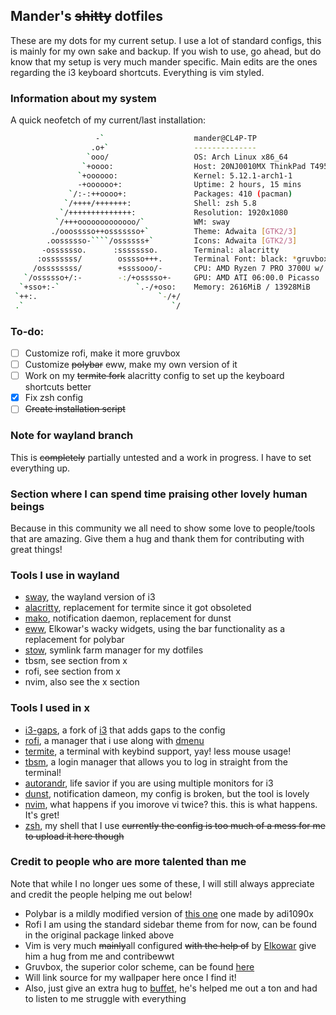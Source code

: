 ## Mander's ~~shitty~~ dotfiles

These are my dots for my current setup. I use a lot of standard configs, this is mainly for my own sake and backup. If you wish to use, go ahead, but do know that my setup is very much mander specific. Main edits are the ones regarding the i3 keyboard shortcuts. Everything is vim styled.

### Information about my system
A quick neofetch of my current/last installation: 

```bash
                   -`                    mander@CL4P-TP
                  .o+`                   --------------
                 `ooo/                   OS: Arch Linux x86_64
                `+oooo:                  Host: 20NJ0010MX ThinkPad T495
               `+oooooo:                 Kernel: 5.12.1-arch1-1
               -+oooooo+:                Uptime: 2 hours, 15 mins
             `/:-:++oooo+:               Packages: 410 (pacman)
            `/++++/+++++++:              Shell: zsh 5.8
           `/++++++++++++++:             Resolution: 1920x1080
          `/+++ooooooooooooo/`           WM: sway
         ./ooosssso++osssssso+`          Theme: Adwaita [GTK2/3]
        .oossssso-````/ossssss+`         Icons: Adwaita [GTK2/3]
       -osssssso.      :ssssssso.        Terminal: alacritty
      :osssssss/        osssso+++.       Terminal Font: black: *gruvbox_dark_bg
     /ossssssss/        +ssssooo/-       CPU: AMD Ryzen 7 PRO 3700U w/ Radeon Vega Mobile Gfx (8) @ 2.3
   `/ossssso+/:-        -:/+osssso+-     GPU: AMD ATI 06:00.0 Picasso
  `+sso+:-`                 `.-/+oso:    Memory: 2616MiB / 13928MiB
 `++:.                           `-/+/
 .`                                 `/
```

### To-do:
- [ ] Customize rofi, make it more gruvbox
- [ ] Customize ~~polybar~~ eww, make my own version of it
- [ ] Work on my ~~termite fork~~ alacritty config to set up the keyboard shortcuts better
- [x] Fix zsh config
- [ ] ~~Create installation script~~

### Note for wayland branch
This is ~~completely~~ partially untested and a work in progress. I have to set everything up. 

### Section where I can spend time praising other lovely human beings
Because in this community we all need to show some love to people/tools that are amazing. Give them a hug and thank them for contributing with great things!

### Tools I use in wayland
- [sway](https://swaywm.org/), the wayland version of i3
- [alacritty](https://github.com/alacritty/alacritty), replacement for termite since it got obsoleted
- [mako](https://github.com/emersion/mako), notification daemon, replacement for dunst
- [eww](https://github.com/elkowar/eww), Elkowar's wacky widgets, using the bar functionality as a replacement for polybar
- [stow](https://www.gnu.org/software/stow/), symlink farm manager for my dotfiles
- tbsm, see section from x
- rofi, see section from x
- nvim, also see the x section

### Tools I used in x
- [i3-gaps](https://github.com/Airblader/i3), a fork of [i3](https://i3wm.org/) that adds gaps to the config
- [rofi](https://github.com/davatorium/rofi), a manager that i use along with [dmenu](https://tools.suckless.org/dmenu/)
- [termite](https://github.com/thestinger/termite), a terminal with keybind support, yay! less mouse usage!
- [tbsm](https://github.com/loh-tar/tbsm), a login manager that allows you to log in straight from the terminal! 
- [autorandr](https://github.com/phillipberndt/autorandr), life savior if you are using multiple monitors for i3
- [dunst](https://github.com/dunst-project/dunst), notification dameon, my config is broken, but the tool is lovely
- [nvim](https://github.com/neovim/neovim), what happens if you imorove vi twice? this. this is what happens. It's gret!
- [zsh](https://www.zsh.org/), my shell that I use ~~currently the config is too much of a mess for me to upload it here though~~

### Credit to people who are more talented than me
Note that while I no longer ues some of these, I will still always appreciate and credit the people helping me out below!
- Polybar is a mildly modified version of [this one](https://github.com/adi1090x/polybar-themes#forest) one made by adi1090x
- Rofi I am using the standard sidebar theme from for now, can be found in the original package linked above
- Vim is very much ~~mainly~~all configured ~~with the help of~~ by [Elkowar](https://github.com/elkowar) give him a hug from me and contribewwt
- Gruvbox, the superior color scheme, can be found [here](https://github.com/morhetz/gruvbox)
- Will link source for my wallpaper here once I find it!
- Also, just give an extra hug to [buffet](https://github.com/buffet), he's helped me out a ton and had to listen to me struggle with everything
